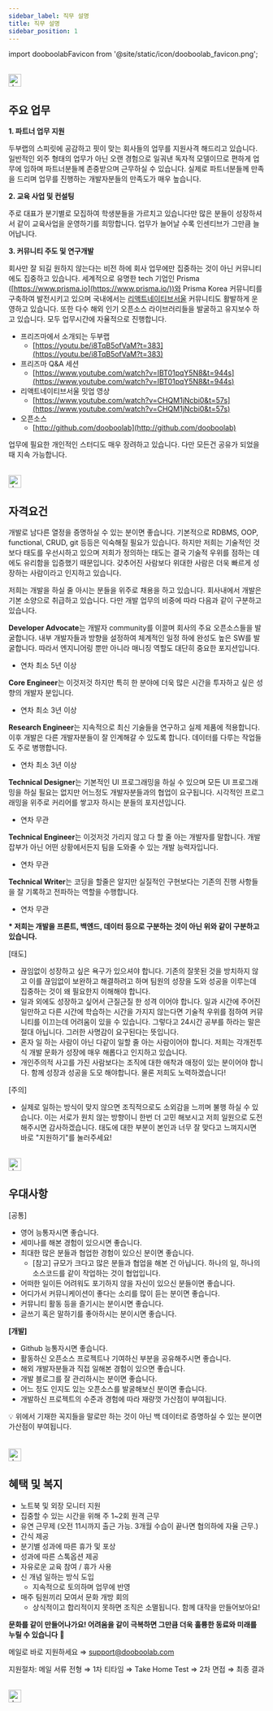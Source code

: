 ```yaml
---
sidebar_label: 직무 설명
title: 직무 설명
sidebar_position: 1
---
```


import dooboolabFavicon from '@site/static/icon/dooboolab_favicon.png';

<br />

<img src={dooboolabFavicon} width="25px" alt="dooboolab favicon" />

## **주요 업무**

**1. 파트너 업무 지원**

두부랩의 스피릿에 공감하고 핏이 맞는 회사들의 업무를 지원사격 해드리고 있습니다. 일반적인 외주 형태의 업무가 아닌 오랜 경험으로 일궈낸 독자적 모델이므로 편하게 업무에 임하며 파트너분들께 존중받으며 근무하실 수 있습니다. 실제로 파트너분들께 만족을 드리며 업무를 진행하는 개발자분들의 만족도가 매우 높습니다.

**2. 교육 사업 및 컨설팅**

주로 대표가 분기별로 모집하여 학생분들을 가르치고 있습니다만 많은 분들이 성장하셔서 같이 교육사업을 운영하기를 희망합니다. 업무가 늘어날 수록 인센티브가 그만큼 늘어납니다.

**3. 커뮤니티 주도 및 연구개발**

회사만 잘 되길 원하지 않는다는 비전 하에 회사 업무에만 집중하는 것이 아닌 커뮤니티에도 집중하고 있습니다. 세계적으로 유명한 tech 기업인 Prisma ([https://www.prisma.io](https://www.prisma.io/))와 Prisma Korea 커뮤니티를 구축하여 발전시키고 있으며 국내에서는 [리액트네이티브서울](https://medium.com/react-native-seoul) 커뮤니티도 활발하게 운영하고 있습니다. 또한 다수 해외 인기 오픈소스 라이브러리들을 발굴하고 유지보수 하고 있습니다. 모두 업무시간에 자율적으로 진행합니다.

- 프리즈마에서 소개되는 두부랩
  - [https://youtu.be/i8TqB5ofVaM?t=383](https://youtu.be/i8TqB5ofVaM?t=383)
- 프리즈마 Q&A 세션
  - [https://www.youtube.com/watch?v=IBT01pqY5N8&t=944s](https://www.youtube.com/watch?v=IBT01pqY5N8&t=944s)
- 리액트네이티브서울 밋업 영상
  - [https://www.youtube.com/watch?v=CHQM1jNcbi0&t=57s](https://www.youtube.com/watch?v=CHQM1jNcbi0&t=57s)
- 오픈소스
  - [http://github.com/dooboolab](http://github.com/dooboolab)

업무에 필요한 개인적인 스터디도 매우 장려하고 있습니다. 다만 모든건 공유가 되었을 때 지속 가능합니다.

<br />

<img src={dooboolabFavicon} width="25px" alt="dooboolab favicon" />

## **자격요건**

개발로 남다른 열정을 증명하실 수 있는 분이면 좋습니다. 기본적으로 RDBMS, OOP, functional, CRUD, git 등등은 익숙해질 필요가 있습니다. 하지만 저희는 기술적인 것보다 태도를 우선시하고 있으며 저희가 정의하는 태도는 결국 기술적 우위를 점하는 데에도 유리함을 입증했기 때문입니다. 갖추어진 사람보다 위대한 사람은 더욱 빠르게 성장하는 사람이라고 인지하고 있습니다.

저희는 개발을 하실 줄 아시는 분들을 위주로 채용을 하고 있습니다. 회사내에서 개발은 기본 소양으로 취급하고 있습니다. 다만 개발 업무의 비중에 따라 다음과 같이 구분하고 있습니다.

**Developer Advocate**는 개발자 community를 이끌며 회사의 주요 오픈소스들을 발굴합니다. 내부 개발자들과 방향을 설정하여 체계적인 일정 하에 완성도 높은 SW를 발굴합니다. 따라서 엔지니어링 뿐만 아니라 매니징 역할도 대단히 중요한 포지션입니다.

- 연차 최소 5년 이상

**Core Engineer**는 이것저것 하지만 특히 한 분야에 더욱 많은 시간을 투자하고 싶은 성향의 개발자 분입니다.

- 연차 최소 3년 이상

**Research Engineer**는 지속적으로 최신 기술들을 연구하고 실제 제품에 적용합니다. 이후 개발은 다른 개발자분들이 잘 인계해갈 수 있도록 합니다. 데이터를 다루는 작업들도 주로 병행합니다.

- 연차 최소 3년 이상

**Technical Designer**는 기본적인 UI 프로그래밍을 하실 수 있으며 모든 UI 프로그래밍을 하실 필요는 없지만 어느정도 개발자분들과의 협업이 요구됩니다. 시각적인 프로그래밍을 위주로 커리어를 쌓고자 하시는 분들의 포지션입니다.

- 연차 무관

**Technical Engineer**는 이것저것 가리지 않고 다 할 줄 아는 개발자를 말합니다. 개발 잡부가 아닌 어떤 상황에서든지 팀을 도와줄 수 있는 개발 능력자입니다.

- 연차 무관

**Technical Writer**는 코딩을 할줄은 알지만 실질적인 구현보다는 기존의 진행 사항들을 잘 기록하고 전파하는 역할을 수행합니다.

- 연차 무관

**\* 저희는 개발을 프론트, 백엔드, 데이터 등으로 구분하는 것이 아닌 위와 같이 구분하고 있습니다.**

[태도]

- 끊임없이 성장하고 싶은 욕구가 있으셔야 합니다. 기존의 잘못된 것을 방치하지 않고 이를 끊임없이 보완하고 해결하려고 하며 팀원의 성장을 도와 성공을 이루는데 집중하는 것이 왜 필요한지 이해해야 합니다.
- 일과 외에도 성장하고 싶어서 근질근질 한 성격 이어야 합니다. 일과 시간에 주어진 일만하고 다른 시간에 학습하는 시간을 가지지 않는다면 기술적 우위를 점하여 커뮤니티를 이끄는데 어려움이 있을 수 있습니다. 그렇다고 24시간 공부를 하라는 말은 절대 아닙니다. 그러한 사명감이 요구된다는 뜻입니다.
- 혼자 일 하는 사람이 아닌 다같이 일할 줄 아는 사람이어야 합니다. 저희는 각개전투식 개발 문화가 성장에 매우 해롭다고 인지하고 있습니다.
- 개인주의적 사고를 가진 사람보다는 조직에 대한 애착과 애정이 있는 분이어야 합니다. 함께 성장과 성공을 도모 해야합니다. 물론 저희도 노력하겠습니다!

[주의]

- 실제로 일하는 방식이 맞지 않으면 조직적으로도 소외감을 느끼며 불행 하실 수 있습니다. 이는 서로가 원치 않는 방향이니 한번 더 고민 해보시고 저희 일원으로 도전 해주시면 감사하겠습니다. 태도에 대한 부분이 본인과 너무 잘 맞다고 느껴지시면 바로 "지원하기"를 눌러주세요!

<br />

<img src={dooboolabFavicon} width="25px" alt="dooboolab favicon" />

## **우대사항**

[공통]

- 영어 능통자시면 좋습니다.
- 세미나를 해본 경험이 있으시면 좋습니다.
- 최대한 많은 분들과 협업한 경험이 있으신 분이면 좋습니다.
  - [참고] 규모가 크다고 많은 분들과 협업을 해본 건 아닙니다. 하나의 일, 하나의 소스코드를 같이 작업하는 것이 협업입니다.
- 어떠한 일이든 어려워도 포기하지 않을 자신이 있으신 분들이면 좋습니다.
- 어디가서 커뮤니케이션이 좋다는 소리를 많이 듣는 분이면 좋습니다.
- 커뮤니티 활동 등을 즐기시는 분이시면 좋습니다.
- 글쓰기 혹은 말하기를 좋아하시는 분이시면 좋습니다.

**[개발]**

- Github 능통자시면 좋습니다.
- 활동하신 오픈소스 프로젝트나 기여하신 부분을 공유해주시면 좋습니다.
- 해외 개발자분들과 직접 일해본 경험이 있으면 좋습니다.
- 개발 블로그를 잘 관리하시는 분이면 좋습니다.
- 어느 정도 인지도 있는 오픈소스를 발굴해보신 분이면 좋습니다.
- 개발하신 프로젝트의 수준과 경험에 따라 재량껏 가산점이 부여됩니다.

<aside>💡 위에서 기재한 꼭지들을 말로만 하는 것이 아닌 백 데이터로 증명하실 수 있는 분이면 가산점이 부여됩니다.</aside>

<br />
<br />

<img src={dooboolabFavicon} width="25px" alt="dooboolab favicon" />

## **혜택 및 복지**

- 노트북 및 외장 모니터 지원
- 집중할 수 있는 시간을 위해 주 1~2회 원격 근무
- 유연 근무제 (오전 11시까지 출근 가능. 3개월 수습이 끝나면 협의하에 자율 근무.)
- 간식 제공
- 분기별 성과에 따른 휴가 및 포상
- 성과에 따른 스톡옵션 제공
- 자유로운 교육 참여 / 휴가 사용
- 신 개념 일하는 방식 도입
  - 지속적으로 토의하며 업무에 반영
- 매주 팀원끼리 모여서 문화 개방 회의
  - 상식적이고 합리적이지 못하면 조직은 소멸됩니다. 함께 대작을 만들어보아요!

**문화를 같이 만들어나가요! 어려움을 같이 극복하면 그만큼 더욱 훌륭한 동료와 미래를 누릴 수 있습니다** 🙌

메일로 바로 지원하세요 ⇒ support@dooboolab.com

지원절차: 메일 서류 전형 ⇒ 1차 티타임 ⇒ Take Home Test ⇒ 2차 면접 ⇒ 최종 결과

<br />

<img src={dooboolabFavicon} width="25px" alt="dooboolab favicon" />
